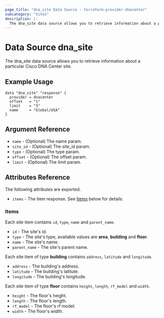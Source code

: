 ```yaml
---
page_title: "dna_site Data Source - terraform-provider-dnacenter"
subcategory: "Sites"
description: |-
  The dna_site data source allows you to retrieve information about a particular Cisco DNA Center site.
---
```


# Data Source dna_site

The dna_site data source allows you to retrieve information about a particular Cisco DNA Center site.

## Example Usage

```hcl
data "dna_site" "response" {
  provider = dnacenter
  offset   = "1"
  limit    = "3"
  name     = "Global/USA"
}
```

## Argument Reference

- `name` - (Optional) The name param.
- `site_id` - (Optional) The site_id param.
- `type` - (Optional) The type param.
- `offset` - (Optional) The offset param.
- `limit` - (Optional) The limit param.

## Attributes Reference

The following attributes are exported.

- `items` - The item response. See [Items](#items) below for details.

### Items

Each site item contains `id`, `type`, `name` and `parent_name`.

- `id` - The site's id.
- `type` - The site's type, available values are **area**, **building** and **floor**.
- `name` - The site's name.
- `parent_name` - The site's parent name.

Each site item of type **building** contains `address`, `latitude` and `longitude`.

- `address` - The building's address.
- `latitude` - The building's latitute.
- `longitude` - The building's longitude.

Each site item of type **floor** contains `height`, `length`, `rf_model` and `width`.

- `height` - The floor's height.
- `length` - The floor's length.
- `rf_model` - The floor's rf model.
- `width` - The floor's width.
